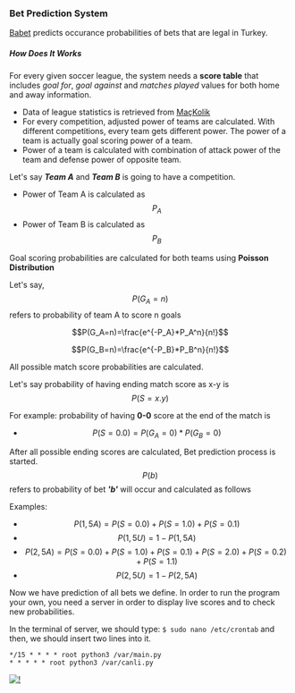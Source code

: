 ### Bet Prediction System

[Babet](babet.metu.fun) predicts occurance probabilities of bets that are legal in Turkey.

##### How Does It Works

For every given soccer league, the system needs a **score table** that includes *goal for*, *goal against* and *matches played* values for both home and away information.

- Data of league statistics is retrieved from [MaçKolik](arsiv.mackolik.com)
- For every competition, adjusted power of teams are calculated. With different competitions, every team gets different power. The power of a team is actually goal scoring power of a team.
- Power of a team is calculated with combination of attack power of the team and defense power of opposite team.

Let's say ***Team A*** and ***Team B*** is going to have a competition.
- Power of Team A is calculated as $$P_A$$
- Power of Team B is calculated as $$P_B$$

Goal scoring probabilities are calculated for both teams using **Poisson Distribution**

Let's say, $$P(G_A=n)$$ refers to probability of team A to score n goals

$$P(G_A=n)=\frac{e^{-P_A}*P_A^n}{n!}$$

$$P(G_B=n)=\frac{e^{-P_B}*P_B^n}{n!}$$

All possible match score probabilities are calculated. 

Let's say probability of having ending match score as x-y is $$P(S=x.y)$$

For example:
probability of having **0-0** score at the end of the match is 
- $$P(S=0.0)=P(G_A=0)*P(G_B=0)$$

After all possible ending scores are calculated, Bet prediction process is started.
$$P(b)$$ refers to probability of bet ***'b'*** will occur and calculated as follows

Examples:
- $$P(1,5A)=P(S=0.0)+P(S=1.0)+P(S=0.1)$$
- $$P(1,5U)=1-P(1,5A)$$
- $$P(2,5A)=P(S=0.0)+P(S=1.0)+P(S=0.1)+P(S=2.0)+P(S=0.2)+P(S=1.1)$$
- $$P(2,5U)=1-P(2,5A)$$

Now we have prediction of all bets we define. In order to run the program your own, you need a server in order to display live scores and to check new probabilities. 

In the terminal of server, we should type:
`$ sudo nano /etc/crontab`
and then, we should insert two lines into it.

```console
*/15 * * * * root python3 /var/main.py
* * * * * root python3 /var/canli.py
```
[![!](https://images.daznservices.com/di/library/mackolik/dc/6/mackolik-logo_8mlnjr7sh2qo1txrvyog5bbtj.png?t=-1700003935&quality=70&w=1280)](arsiv.mackolik.com)
